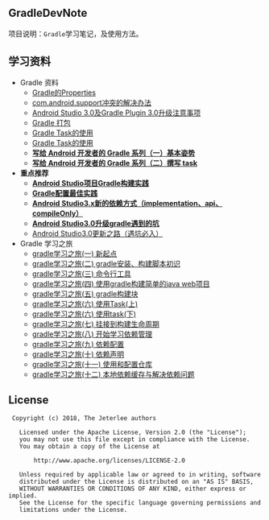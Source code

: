 ## GradleDevNote
项目说明：`Gradle`学习笔记，及使用方法。


## 学习资料
- Gradle 资料
    - [Gradle的Properties](http://blog.csdn.net/eastlhu/article/details/50206287)
    - [com.android.support冲突的解决办法](http://blog.csdn.net/yuzhiqiang_1993/article/details/78214812)
    - [Android Studio 3.0及Gradle Plugin 3.0升级注意事项](http://blog.csdn.net/codezjx/article/details/78627403)
    - [Gradle 打包](https://www.jianshu.com/p/898789d340e6)
    - [Gradle Task的使用](http://blog.csdn.net/a_ycmbc/article/details/53997067)
    - [Gradle Task的使用](https://www.jianshu.com/p/cd1a78dc8346)
    - [**写给 Android 开发者的 Gradle 系列（一）基本姿势**](https://juejin.im/post/5af4f117f265da0b9f405221)
    - [**写给 Android 开发者的 Gradle 系列（二）撰写 task**](https://juejin.im/post/5afa06466fb9a07aaa1163f1)
- **重点推荐**
    - [**Android Studio项目Gradle构建实践**](http://blog.csdn.net/s402178946/article/details/54140200)
    - [**Gradle配置最佳实践**](https://juejin.im/post/582d606767f3560063320b21)
    - [**Android Studio3.x新的依赖方式（implementation、api、compileOnly）**](http://blog.csdn.net/yuzhiqiang_1993/article/details/78366985)
    - [**Android Studio3.0升级gradle遇到的坑**](http://blog.csdn.net/chendaivin/article/details/78561317)
    - [Android Studio3.0更新之路（遇坑必入）](https://www.jianshu.com/p/15afb8234d19) 
- Gradle 学习之旅
    - [gradle学习之旅(一) 新起点](http://www.cnblogs.com/Theshy/p/7832049.html)
    - [gradle学习之旅(二) gradle安装、构建脚本初识](http://www.cnblogs.com/Theshy/p/7847729.html)
    - [gradle学习之旅(三) 命令行工具](http://www.cnblogs.com/Theshy/p/7866424.html)
    - [gradle学习之旅(四) 使用gradle构建简单的java web项目](http://www.cnblogs.com/Theshy/p/7866672.html)
    - [gradle学习之旅(五) gradle构建块](http://www.cnblogs.com/Theshy/p/7873523.html)
    - [gradle学习之旅(六) 使用Task(上)](http://www.cnblogs.com/Theshy/p/7890819.html)
    - [gradle学习之旅(六) 使用task(下)](http://www.cnblogs.com/Theshy/p/7891485.html)
    - [gradle学习之旅(七) 挂接到构建生命周期](http://www.cnblogs.com/Theshy/p/7904836.html)
    - [gradle学习之旅(八) 开始学习依赖管理](http://www.cnblogs.com/Theshy/p/8033163.html)
    - [gradle学习之旅(九) 依赖配置](http://www.cnblogs.com/Theshy/p/8033222.html)
    - [gradle学习之旅(十) 依赖声明](http://www.cnblogs.com/Theshy/p/8042750.html)
    - [gradle学习之旅(十一) 使用和配置仓库](http://www.cnblogs.com/Theshy/p/8043166.html)
    - [gradle学习之旅(十二) 本地依赖缓存与解决依赖问题](http://www.cnblogs.com/Theshy/p/8044296.html) 


## License
```
 Copyright (c) 2018, The Jeterlee authors 

   Licensed under the Apache License, Version 2.0 (the "License");
   you may not use this file except in compliance with the License.
   You may obtain a copy of the License at

       http://www.apache.org/licenses/LICENSE-2.0

   Unless required by applicable law or agreed to in writing, software
   distributed under the License is distributed on an "AS IS" BASIS,
   WITHOUT WARRANTIES OR CONDITIONS OF ANY KIND, either express or implied.
   See the License for the specific language governing permissions and
   limitations under the License.
```
